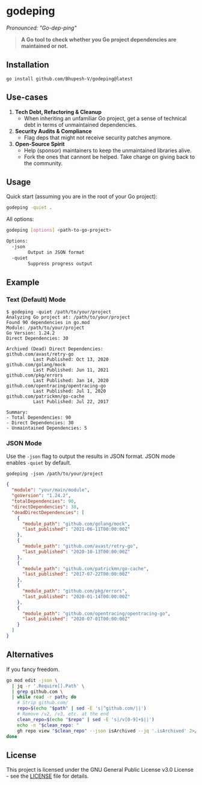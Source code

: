 # godeping

_Pronounced: "Go-dep-ping"_

> **A Go tool to check whether you Go project dependencies are maintained or not.**

## Installation

```
go install github.com/Bhupesh-V/godeping@latest
```

## Use-cases

1. **Tech Debt, Refactoring & Cleanup**
   - When inheriting an unfamiliar Go project, get a sense of technical debt in terms of unmaintained dependencies.
2. **Security Audits & Compliance**
   - Flag deps that might not receive security patches anymore.
3. **Open-Source Spirit**
   - Help (sponsor) maintainers to keep the unmaintained libraries alive.
   - Fork the ones that cannont be helped. Take charge on giving back to the community.

## Usage

Quick start (assuming you are in the root of your Go project):

```bash
godeping -quiet .
```

All options:

```bash
godeping [options] <path-to-go-project>

Options:
  -json
        Output in JSON format
  -quiet
        Suppress progress output
```

## Example

### Text (Default) Mode

```
$ godeping -quiet /path/to/your/project
Analyzing Go project at: /path/to/your/project
Found 90 dependencies in go.mod
Module: /path/to/your/project
Go Version: 1.24.2
Direct Dependencies: 30

Archived (Dead) Direct Dependencies:
github.com/avast/retry-go
          Last Published: Oct 13, 2020
github.com/golang/mock
          Last Published: Jun 11, 2021
github.com/pkg/errors
          Last Published: Jan 14, 2020
github.com/opentracing/opentracing-go
          Last Published: Jul 1, 2020
github.com/patrickmn/go-cache
          Last Published: Jul 22, 2017

Summary:
- Total Dependencies: 90
- Direct Dependencies: 30
- Unmaintained Dependencies: 5
```

### JSON Mode

Use the `-json` flag to output the results in JSON format. JSON mode enables `-quiet` by default.

```
godeping -json /path/to/your/project
```

```json
{
  "module": "your/main/module",
  "goVersion": "1.24.2",
  "totalDependencies": 90,
  "directDependencies": 30,
  "deadDirectDependencies": [
    {
      "module_path": "github.com/golang/mock",
      "last_published": "2021-06-11T00:00:00Z"
    },
    {
      "module_path": "github.com/avast/retry-go",
      "last_published": "2020-10-13T00:00:00Z"
    },
    {
      "module_path": "github.com/patrickmn/go-cache",
      "last_published": "2017-07-22T00:00:00Z"
    },
    {
      "module_path": "github.com/pkg/errors",
      "last_published": "2020-01-14T00:00:00Z"
    },
    {
      "module_path": "github.com/opentracing/opentracing-go",
      "last_published": "2020-07-01T00:00:00Z"
    }
  ]
}
```

## Alternatives

If you fancy freedom.

```bash
go mod edit -json \
  | jq -r '.Require[].Path' \
  | grep github.com \
  | while read -r path; do
    # Strip github.com/
    repo=$(echo "$path" | sed -E 's|^github.com/||')
    # Remove /v2, /v3, etc. at the end
    clean_repo=$(echo "$repo" | sed -E 's|/v[0-9]+$||')
    echo -n "$clean_repo: "
    gh repo view "$clean_repo" --json isArchived --jq '.isArchived' 2>/dev/null || echo "not found"
done
```

## License

This project is licensed under the GNU General Public License v3.0 License - see the [LICENSE](LICENSE) file for details.
